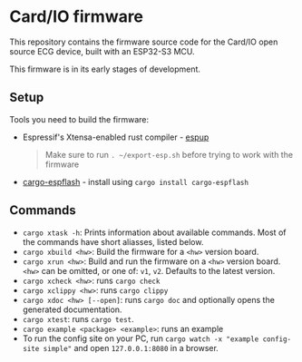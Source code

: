 Card/IO firmware
================

This repository contains the firmware source code for the Card/IO open source ECG device, built with
an ESP32-S3 MCU.

This firmware is in its early stages of development.

Setup
-----

Tools you need to build the firmware:

- Espressif's Xtensa-enabled rust compiler - [espup](https://github.com/esp-rs/espup)
  > Make sure to run `. ~/export-esp.sh` before trying to work with the firmware
- [cargo-espflash](https://github.com/esp-rs/espflash) - install using `cargo install cargo-espflash`

Commands
--------

- `cargo xtask -h`: Prints information about available commands. Most of the commands have short
  aliasses, listed below.
- `cargo xbuild <hw>`: Build the firmware for a `<hw>` version board.
- `cargo xrun <hw>`: Build and run the firmware on a `<hw>` version board.
  `<hw>` can be omitted, or one of: `v1`, `v2`. Defaults to the latest version.
- `cargo xcheck <hw>`: runs `cargo check`
- `cargo xclippy <hw>`: runs `cargo clippy`
- `cargo xdoc <hw> [--open]`: runs `cargo doc` and optionally opens the generated documentation.
- `cargo xtest`: runs `cargo test`.
- `cargo example <package> <example>`: runs an example
- To run the config site on your PC, run `cargo watch -x "example config-site simple"`
  and open `127.0.0.1:8080` in a browser.
